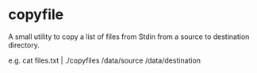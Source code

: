 # copyfile
A small utility to copy a list of files from Stdin from a source to destination directory.

e.g. cat files.txt | ./copyfiles /data/source /data/destination
